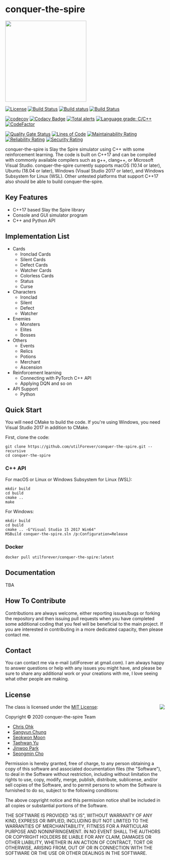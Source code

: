 # conquer-the-spire

<img src="./Medias/Logos/Logo.png" width=256 height=256 />

[![License](https://img.shields.io/badge/Licence-MIT-blue.svg)](https://github.com/utilForever/conquer-the-spire/blob/master/LICENSE) [![Build Status](https://travis-ci.org/utilForever/conquer-the-spire.svg?branch=master)](https://travis-ci.org/utilForever/conquer-the-spire/branches) [![Build status](https://ci.appveyor.com/api/projects/status/github/utilForever/conquer-the-spire?branch=master&svg=true)](https://ci.appveyor.com/project/utilForever/conquer-the-spire/branch/master) [![Build Status](https://utilforever.visualstudio.com/conquer-the-spire/_apis/build/status/utilForever.conquer-the-spire?branchName=master)](https://utilforever.visualstudio.com/conquer-the-spire/_build/latest?definitionId=9&branchName=master)

[![codecov](https://codecov.io/gh/utilForever/conquer-the-spire/branch/master/graph/badge.svg)](https://codecov.io/gh/utilForever/conquer-the-spire)
[![Codacy Badge](https://api.codacy.com/project/badge/Grade/3e1f5dc4c5484c1dad24168da3c1059b)](https://www.codacy.com/manual/utilForever/conquer-the-spire?utm_source=github.com&amp;utm_medium=referral&amp;utm_content=utilForever/conquer-the-spire&amp;utm_campaign=Badge_Grade)
[![Total alerts](https://img.shields.io/lgtm/alerts/g/utilForever/conquer-the-spire.svg?logo=lgtm&logoWidth=18)](https://lgtm.com/projects/g/utilForever/conquer-the-spire/alerts/)
[![Language grade: C/C++](https://img.shields.io/lgtm/grade/cpp/g/utilForever/conquer-the-spire.svg?logo=lgtm&logoWidth=18)](https://lgtm.com/projects/g/utilForever/conquer-the-spire/context:cpp)
[![CodeFactor](https://www.codefactor.io/repository/github/utilforever/conquer-the-spire/badge)](https://www.codefactor.io/repository/github/utilforever/conquer-the-spire)

[![Quality Gate Status](https://sonarcloud.io/api/project_badges/measure?project=conquer-the-spire&metric=alert_status)](https://sonarcloud.io/dashboard?id=conquer-the-spire) [![Lines of Code](https://sonarcloud.io/api/project_badges/measure?project=conquer-the-spire&metric=ncloc)](https://sonarcloud.io/dashboard?id=conquer-the-spire) [![Maintainability Rating](https://sonarcloud.io/api/project_badges/measure?project=conquer-the-spire&metric=sqale_rating)](https://sonarcloud.io/dashboard?id=conquer-the-spire) [![Reliability Rating](https://sonarcloud.io/api/project_badges/measure?project=conquer-the-spire&metric=reliability_rating)](https://sonarcloud.io/dashboard?id=conquer-the-spire) [![Security Rating](https://sonarcloud.io/api/project_badges/measure?project=conquer-the-spire&metric=security_rating)](https://sonarcloud.io/dashboard?id=conquer-the-spire)

conquer-the-spire is Slay the Spire simulator using C++ with some reinforcement learning. The code is built on C++17 and can be compiled with commonly available compilers such as g++, clang++, or Microsoft Visual Studio. conquer-the-spire currently supports macOS (10.14 or later), Ubuntu (18.04 or later), Windows (Visual Studio 2017 or later), and Windows Subsystem for Linux (WSL). Other untested platforms that support C++17 also should be able to build conquer-the-spire.

## Key Features

  * C++17 based Slay the Spire library
  * Console and GUI simulator program
  * C++ and Python API

## Implementation List

  * Cards
    * Ironclad Cards
    * Silent Cards
    * Defect Cards
    * Watcher Cards
    * Colorless Cards
    * Status
    * Curse
  * Characters
    * Ironclad
    * Silent
    * Defect
    * Watcher
  * Enemies
    * Monsters
    * Elites
    * Bosses
  * Others
    * Events
    * Relics
    * Potions
    * Merchant
    * Ascension
  * Reinforcement learning
    * Connecting with PyTorch C++ API
    * Applying DQN and so on
  * API Support
    * Python

## Quick Start

You will need CMake to build the code. If you're using Windows, you need Visual Studio 2017 in addition to CMake.

First, clone the code:

```
git clone https://github.com/utilForever/conquer-the-spire.git --recursive
cd conquer-the-spire
```

### C++ API

For macOS or Linux or Windows Subsystem for Linux (WSL):

```
mkdir build
cd build
cmake ..
make
```

For Windows:

```
mkdir build
cd build
cmake .. -G"Visual Studio 15 2017 Win64"
MSBuild conquer-the-spire.sln /p:Configuration=Release
```

### Docker

```
docker pull utilforever/conquer-the-spire:latest
```

## Documentation

TBA

## How To Contribute

Contributions are always welcome, either reporting issues/bugs or forking the repository and then issuing pull requests when you have completed some additional coding that you feel will be beneficial to the main project. If you are interested in contributing in a more dedicated capacity, then please contact me.

## Contact

You can contact me via e-mail (utilForever at gmail.com). I am always happy to answer questions or help with any issues you might have, and please be sure to share any additional work or your creations with me, I love seeing what other people are making.

## License

<img align="right" src="http://opensource.org/trademarks/opensource/OSI-Approved-License-100x137.png">

The class is licensed under the [MIT License](http://opensource.org/licenses/MIT):

Copyright © 2020 conquer-the-spire Team

- [Chris Ohk](https://github.com/utilForever)
- [Sangyun Chung](https://github.com/starga2er)
- [Seokwon Moon](https://github.com/you4rin)
- [Taehwan Yu](https://github.com/PhoenixPlanet)
- [Jinwoo Park](https://github.com/byeol-lor)
- [Seongmin Cho](https://github.com/bluetic123)

Permission is hereby granted, free of charge, to any person obtaining a copy of this software and associated documentation files (the "Software"), to deal in the Software without restriction, including without limitation the rights to use, copy, modify, merge, publish, distribute, sublicense, and/or sell copies of the Software, and to permit persons to whom the Software is furnished to do so, subject to the following conditions:

The above copyright notice and this permission notice shall be included in all copies or substantial portions of the Software.

THE SOFTWARE IS PROVIDED "AS IS", WITHOUT WARRANTY OF ANY KIND, EXPRESS OR IMPLIED, INCLUDING BUT NOT LIMITED TO THE WARRANTIES OF MERCHANTABILITY, FITNESS FOR A PARTICULAR PURPOSE AND NONINFRINGEMENT. IN NO EVENT SHALL THE AUTHORS OR COPYRIGHT HOLDERS BE LIABLE FOR ANY CLAIM, DAMAGES OR OTHER LIABILITY, WHETHER IN AN ACTION OF CONTRACT, TORT OR OTHERWISE, ARISING FROM, OUT OF OR IN CONNECTION WITH THE SOFTWARE OR THE USE OR OTHER DEALINGS IN THE SOFTWARE.